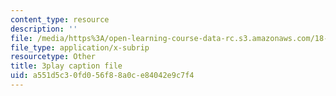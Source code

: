 ```yaml
---
content_type: resource
description: ''
file: /media/https%3A/open-learning-course-data-rc.s3.amazonaws.com/18-06sc-linear-algebra-fall-2011/a551d5c30fd056f88a0ce84042e9c7f4_zWxhmBCdvFs.vtt
file_type: application/x-subrip
resourcetype: Other
title: 3play caption file
uid: a551d5c3-0fd0-56f8-8a0c-e84042e9c7f4
---
```

